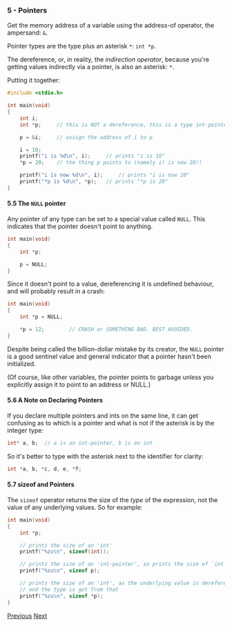 ### 5 - Pointers

Get the memory address of a variable using the address-of operator, the
ampersand: `&`.

Pointer types are the type plus an asterisk `*`: `int *p`.

The dereference, or, in reality, the *indirection operator*, because you're
getting values indirectly via a pointer, is also an asterisk: `*`.

Putting it together:

```c
#include <stdio.h>

int main(void)
{
    int i;
    int *p;     // this is NOT a dereference, this is a type int-pointer

    p = &i;     // assign the address of i to p

    i = 10;
    printf("i is %d\n", i);     // prints "i is 10"
    *p = 20;    // the thing p points to (namely i) is now 20!!

    printf("i is now %d\n", i);     // prints "i is now 20"
    printf("*p is %d\n", *p);   // prints "*p is 20"
}
```

#### 5.5 The `NULL` pointer

Any pointer of any type can be set to a special value called `NULL`. This
indicates that the pointer doesn't point to anything.

```c
int main(void)
{
    int *p;

    p = NULL;
}
```

Since it doesn't point to a value, dereferencing it is undefined behaviour, and
will probably result in a crash:

```c
int main(void)
{
    int *p = NULL;

    *p = 12;        // CRASH or SOMETHING BAD. BEST AVOIDED.
}
```

Despite being called the billion-dollar mistake by its creator, the `NULL`
pointer is a good sentinel value and general indicator that a pointer hasn't
been initialized.

(Of course, like other variables, the pointer points to garbage unless you
explicitly assign it to point to an address or NULL.) 

#### 5.6 A Note on Declaring Pointers

If you declare multiple pointers and ints on the same line, it can get
confusing as to which is a pointer and what is not if the asterisk is by the
integer type:

```c
int* a, b;  // a is an int-pointer, b is an int
```

So it's better to type with the asterisk next to the identifier for clarity:

```c
int *a, b, *c, d, e, *f;
```

#### 5.7 sizeof and Pointers

The `sizeof` operator returns the size of the *type* of the expression, not the
value of any underlying values. So for example:

```c
int main(void)
{
    int *p;

    // prints the size of an 'int'
    printf("%zu\n", sizeof(int));

    // prints the size of an 'int-pointer', so prints the size of `int *`
    printf("%zu\n", sizeof p);

    // prints the size of an 'int', as the underlying value is dereferenced,
    // and the type is got from that
    printf("%zu\n", sizeof *p);
}
```

[Previous](./4-functions.md)
[Next](./6-arrays.md)